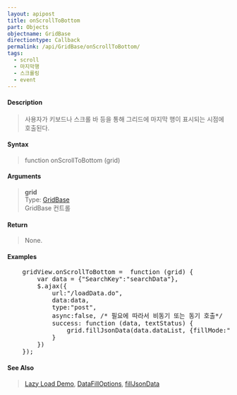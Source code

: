 ```yaml
---
layout: apipost
title: onScrollToBottom
part: Objects
objectname: GridBase
directiontype: Callback
permalink: /api/GridBase/onScrollToBottom/
tags:
  - scroll
  - 마지막행
  - 스크롤링
  - event
---
```



#### Description

> 사용자가 키보드나 스크롤 바 등을 통해 그리드에 마지막 행이 표시되는 시점에 호출된다.  

#### Syntax

> function onScrollToBottom (grid)  

#### Arguments

> **grid**  
> Type: [GridBase](/api/GridBase/)  
> GridBase 컨트롤  

#### Return

> None.

#### Examples 

<pre class="prettyprint">
    gridView.onScrollToBottom =  function (grid) {
        var data = {"SearchKey":"searchData"},
        $.ajax({
            url:"/loadData.do",
            data:data,
            type:"post",
            async:false, /* 필요에 따라서 비동기 또는 동기 호출*/
            success: function (data, textStatus) {
                grid.fillJsonData(data.dataList, {fillMode:"append"});
            }
        })
    });
</pre>

#### See Also
> [Lazy Load Demo](http://demo.realgrid.com/Demo/LazyLoadData), [DataFillOptions](/api/types/DataFillOptions/), [fillJsonData](/api/GridBase/fillJsonData)
